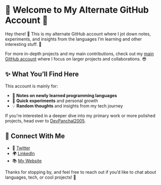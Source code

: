 # 🌟 Welcome to My Alternate GitHub Account 🌟

Hey there! 👋 This is my alternate GitHub account where I jot down notes, experiments, and insights from the languages I’m learning and other interesting stuff. 🚀

For more in-depth projects and my main contributions, check out my [main GitHub account](https://github.com/DevPanchal2005) where I focus on larger projects and collaborations. 😎

## ✨ What You’ll Find Here

This account is mainly for:

- 📝 **Notes on newly learned programming languages**
- 🌱 **Quick experiments** and personal growth
- 💡 **Random thoughts** and insights from my tech journey

If you're interested in a deeper dive into my primary work or more polished projects, head over to [DevPanchal2005](https://github.com/DevPanchal2005).

## 🚀 Connect With Me

- 💬 [Twitter](https://twitter.com/your-twitter)  
- 🌍 [LinkedIn](https://www.linkedin.com/in/your-linkedin)  
- 📚 [My Website](https://www.yourwebsite.com)

Thanks for stopping by, and feel free to reach out if you’d like to chat about languages, tech, or cool projects! 🤩
